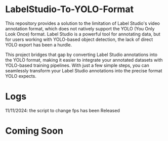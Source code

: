 # LabelStudio-To-YOLO-Format
This repository provides a solution to the limitation of Label Studio's video annotation format, which does not natively support the YOLO (You Only Look Once) format. Label Studio is a powerful tool for annotating data, but for users working with YOLO-based object detection, the lack of direct YOLO export has been a hurdle.

This project bridges that gap by converting Label Studio annotations into the YOLO format, making it easier to integrate your annotated datasets with YOLO-based training pipelines. With just a few simple steps, you can seamlessly transform your Label Studio annotations into the precise format YOLO expects.

# Logs
11/11/2024: the script to change fps has been Released
# Coming Soon
